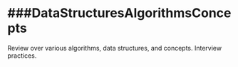 ###DataStructuresAlgorithmsConcepts
================================

Review over various algorithms, data structures, and concepts. Interview practices. 



